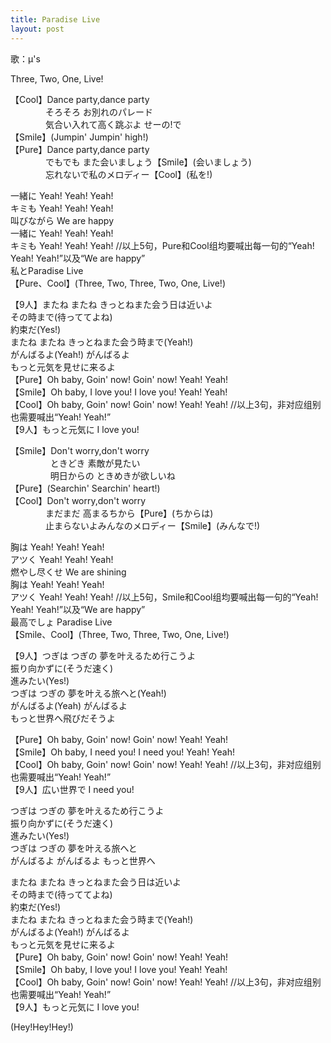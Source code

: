 ```yaml
---
title: Paradise Live
layout: post
---
```

歌：μ's

<p>Three, Two, One, Live!</p>

<p>【Cool】Dance party,dance party<br />
　　　　そろそろ お別れのパレード<br />
　　　　気合い入れて高く跳ぶよ せーの!で<br />
【Smile】(Jumpin' Jumpin' high!)<br />
【Pure】Dance party,dance party<br />
　　　　でもでも また会いましょう【Smile】(会いましょう)<br />
　　　　忘れないで私のメロディー【Cool】(私を!)</p>

<p><a class="nico">一緒に Yeah! Yeah! Yeah!</a><br />
<a class="rin">キミも Yeah! Yeah! Yeah!</a><br />
<a class="honoka">叫びながら We are happy</a><br />
<a class="nico">一緒に Yeah! Yeah! Yeah!</a><br />
<a class="rin">キミも Yeah! Yeah! Yeah!</a> <a class="notation">//以上5句，Pure和Cool组均要喊出每一句的“Yeah! Yeah! Yeah!”以及“We are happy”</a><br />
<a class="honoka">私とParadise Live</a><br />
【Pure、Cool】(Three, Two, Three, Two, One, Live!)</p>

<p>【9人】またね またね きっとねまた会う日は近いよ<br />
その時まで(待っててよね)<br />
約束だ(Yes!)<br />
またね またね きっとねまた会う時まで(Yeah!)<br />
がんばるよ(Yeah!) がんばるよ<br />
もっと元気を見せに来るよ<br />
【Pure】Oh baby, Goin' now! Goin' now! Yeah! Yeah!<br />
【Smile】Oh baby, I love you! I love you! Yeah! Yeah!<br />
【Cool】Oh baby, Goin' now! Goin' now! Yeah! Yeah! <a class="notation">//以上3句，非对应组别也需要喊出“Yeah! Yeah!”</a><br />
【9人】もっと元気に I love you!</p>

<p>【Smile】Don't worry,don't worry<br />
　　　　&nbsp;&nbsp;ときどき 素敵が見たい<br />
　　　　&nbsp;&nbsp;明日からの ときめきが欲しいね<br />
【Pure】(Searchin' Searchin' heart!)<br />
【Cool】Don't worry,don't worry<br />
　　　　まだまだ 高まるちから【Pure】(ちからは)<br />
　　　　止まらないよみんなのメロディー【Smile】(みんなで!)</p>

<p><a class="nozomi">胸は Yeah! Yeah! Yeah!</a><br />
<a class="hanayo">アツく Yeah! Yeah! Yeah!</a><br />
<a class="kotori">燃やし尽くせ We are shining</a><br />
<a class="nozomi">胸は Yeah! Yeah! Yeah!</a><br />
<a class="hanayo">アツく Yeah! Yeah! Yeah!</a> <a class="notation">//以上5句，Smile和Cool组均要喊出每一句的“Yeah! Yeah! Yeah!”以及“We are happy”</a><br />
<a class="kotori">最高でしょ Paradise Live</a><br />
【Smile、Cool】(Three, Two, Three, Two, One, Live!)</p>

<p>【9人】つぎは つぎの 夢を叶えるため行こうよ<br />
振り向かずに(そうだ速く)<br />
進みたい(Yes!)<br />
つぎは つぎの 夢を叶える旅へと(Yeah!)<br />
がんばるよ(Yeah) がんばるよ<br />
もっと世界へ飛びだそうよ</p>

<p>【Pure】Oh baby, Goin' now! Goin' now! Yeah! Yeah!<br />
【Smile】Oh baby, I need you! I need you! Yeah! Yeah!<br />
【Cool】Oh baby, Goin' now! Goin' now! Yeah! Yeah! <a class="notation">//以上3句，非对应组别也需要喊出“Yeah! Yeah!”</a><br />
【9人】広い世界で I need you!</p>

<p><a class="honoka">つぎは つぎの 夢を叶えるため行こうよ<br />
振り向かずに</a><a class="kotori">(そうだ速く)</a><br />
<a class="umi">進みたい</a><a class="honoka">(Yes!)</a><br />
<a class="kotori">つぎは つぎの 夢を叶える旅へと</a><br />
<a class="umi">がんばるよ がんばるよ もっと世界へ</a></p>

<p>またね またね きっとねまた会う日は近いよ<br />
その時まで(待っててよね)<br />
約束だ(Yes!)<br />
またね またね きっとねまた会う時まで(Yeah!)<br />
がんばるよ(Yeah!) がんばるよ<br />
もっと元気を見せに来るよ<br />
【Pure】Oh baby, Goin' now! Goin' now! Yeah! Yeah!<br />
【Smile】Oh baby, I love you! I love you! Yeah! Yeah!<br />
【Cool】Oh baby, Goin' now! Goin' now! Yeah! Yeah! <a class="notation">//以上3句，非对应组别也需要喊出“Yeah! Yeah!”</a><br />
【9人】もっと元気に I love you!</p>

<p>(Hey!Hey!Hey!)</p>